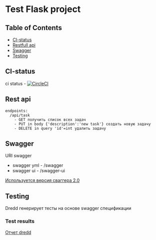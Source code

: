 # Test Flask project

## Table of Contents

- [CI-status](#status)
- [Restfull api](#getting_started)
- [Swagger](#swagger)
- [Testing](#test)

## CI-status <a name = "status"></a>

ci status - [![CircleCI](https://dl.circleci.com/status-badge/img/gh/apimanov/flask-sqlite3-todo-crud.svg?style=shield)](https://dl.circleci.com/status-badge/redirect/gh/apimanov/flask-sqlite3-todo-crud)

## Rest api <a name = "rest"></a>
    endpoints:
      /api/task
        - GET получить список всех задач
        - PUT in body {'description':'new task'} создать новую задачу
        - DELETE in query 'id'=int удалить задачу


## Swagger <a name = "Swagger"></a>
URI swagger
  * swagger yml - /swagger
  * swagger ui - /swagger-ui


[Используется версия сваггера 2.0](https://editor.swagger.io/?url=https://raw.githubusercontent.com/apimanov/flask-sqlite3-todo-crud/master/swagger.yml)


## Testing <a name = "testing"></a>

Dredd генерирует тесты на основе swagger спецификации

### Test results <a name = "test_results"></a>

[Отчет dredd](report.md)
